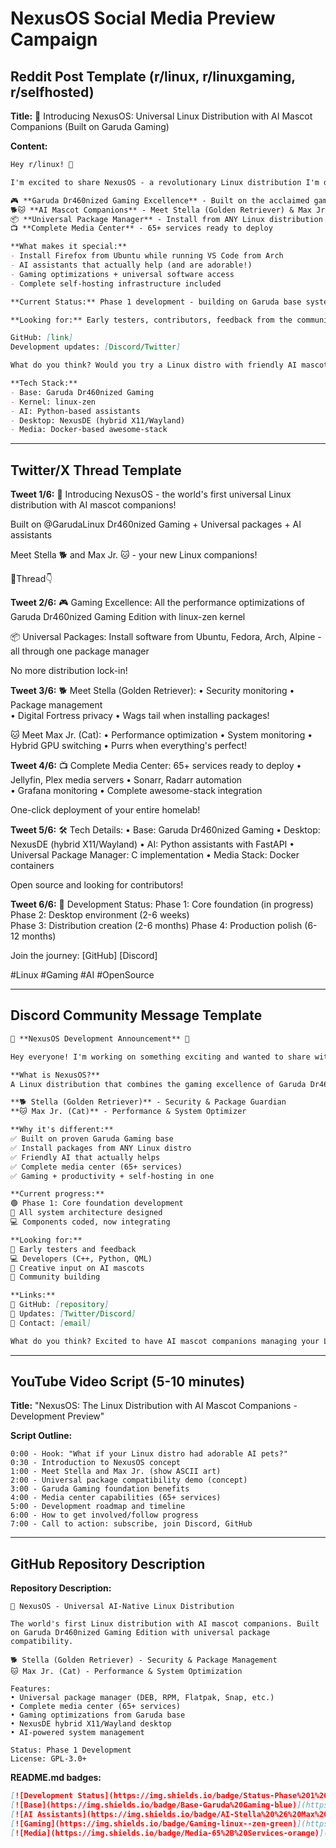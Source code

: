 # NexusOS Social Media Preview Campaign

## Reddit Post Template (r/linux, r/linuxgaming, r/selfhosted)

**Title:** 🚀 Introducing NexusOS: Universal Linux Distribution with AI Mascot Companions (Built on Garuda Gaming)

**Content:**
```markdown
Hey r/linux! 👋

I'm excited to share NexusOS - a revolutionary Linux distribution I'm developing that combines:

🎮 **Garuda Dr460nized Gaming Excellence** - Built on the acclaimed gaming distro
🐕🐱 **AI Mascot Companions** - Meet Stella (Golden Retriever) & Max Jr. (Cat)
📦 **Universal Package Manager** - Install from ANY Linux distribution
📺 **Complete Media Center** - 65+ services ready to deploy

**What makes it special:**
- Install Firefox from Ubuntu while running VS Code from Arch
- AI assistants that actually help (and are adorable!)
- Gaming optimizations + universal software access
- Complete self-hosting infrastructure included

**Current Status:** Phase 1 development - building on Garuda base system

**Looking for:** Early testers, contributors, feedback from the community

GitHub: [link]
Development updates: [Discord/Twitter]

What do you think? Would you try a Linux distro with friendly AI mascots? 🤔

**Tech Stack:**
- Base: Garuda Dr460nized Gaming  
- Kernel: linux-zen
- AI: Python-based assistants
- Desktop: NexusDE (hybrid X11/Wayland)
- Media: Docker-based awesome-stack
```

---

## Twitter/X Thread Template

**Tweet 1/6:**
🚀 Introducing NexusOS - the world's first universal Linux distribution with AI mascot companions!

Built on @GarudaLinux Dr460nized Gaming + Universal packages + AI assistants

Meet Stella 🐕 and Max Jr. 🐱 - your new Linux companions! 

🧵Thread👇

**Tweet 2/6:**
🎮 Gaming Excellence: All the performance optimizations of Garuda Dr460nized Gaming Edition with linux-zen kernel

📦 Universal Packages: Install software from Ubuntu, Fedora, Arch, Alpine - all through one package manager

No more distribution lock-in! 

**Tweet 3/6:**
🐕 Meet Stella (Golden Retriever):
• Security monitoring
• Package management  
• Digital Fortress privacy
• Wags tail when installing packages!

🐱 Meet Max Jr. (Cat):
• Performance optimization
• System monitoring
• Hybrid GPU switching
• Purrs when everything's perfect!

**Tweet 4/6:**
📺 Complete Media Center: 65+ services ready to deploy
• Jellyfin, Plex media servers
• Sonarr, Radarr automation  
• Grafana monitoring
• Complete awesome-stack integration

One-click deployment of your entire homelab! 

**Tweet 5/6:**
🛠️ Tech Details:
• Base: Garuda Dr460nized Gaming
• Desktop: NexusDE (hybrid X11/Wayland)
• AI: Python assistants with FastAPI
• Universal Package Manager: C implementation
• Media Stack: Docker containers

Open source and looking for contributors!

**Tweet 6/6:**
🚀 Development Status:
Phase 1: Core foundation (in progress)
Phase 2: Desktop environment (2-6 weeks)  
Phase 3: Distribution creation (2-6 months)
Phase 4: Production polish (6-12 months)

Join the journey: [GitHub] [Discord]

#Linux #Gaming #AI #OpenSource

---

## Discord Community Message Template

```markdown
🚀 **NexusOS Development Announcement** 🚀

Hey everyone! I'm working on something exciting and wanted to share with this awesome community.

**What is NexusOS?**
A Linux distribution that combines the gaming excellence of Garuda Dr460nized Gaming with universal package compatibility and AI mascot assistants.

**🐕 Stella (Golden Retriever)** - Security & Package Guardian  
**🐱 Max Jr. (Cat)** - Performance & System Optimizer

**Why it's different:**
✅ Built on proven Garuda Gaming base  
✅ Install packages from ANY Linux distro  
✅ Friendly AI that actually helps  
✅ Complete media center (65+ services)  
✅ Gaming + productivity + self-hosting in one  

**Current progress:**
🟢 Phase 1: Core foundation development  
📝 All system architecture designed  
💻 Components coded, now integrating  

**Looking for:**
👥 Early testers and feedback  
💻 Developers (C++, Python, QML)  
🎨 Creative input on AI mascots  
🌟 Community building  

**Links:**
🐙 GitHub: [repository]  
📢 Updates: [Twitter/Discord]  
📧 Contact: [email]  

What do you think? Excited to have AI mascot companions managing your Linux system? 😊
```

---

## YouTube Video Script (5-10 minutes)

**Title:** "NexusOS: The Linux Distribution with AI Mascot Companions - Development Preview"

**Script Outline:**
```
0:00 - Hook: "What if your Linux distro had adorable AI pets?"
0:30 - Introduction to NexusOS concept
1:00 - Meet Stella and Max Jr. (show ASCII art)
2:00 - Universal package compatibility demo (concept)
3:00 - Garuda Gaming foundation benefits
4:00 - Media center capabilities (65+ services)
5:00 - Development roadmap and timeline
6:00 - How to get involved/follow progress
7:00 - Call to action: subscribe, join Discord, GitHub
```

---

## GitHub Repository Description

**Repository Description:**
```
🚀 NexusOS - Universal AI-Native Linux Distribution

The world's first Linux distribution with AI mascot companions. Built on Garuda Dr460nized Gaming Edition with universal package compatibility.

🐕 Stella (Golden Retriever) - Security & Package Management
🐱 Max Jr. (Cat) - Performance & System Optimization

Features:
• Universal package manager (DEB, RPM, Flatpak, Snap, etc.)
• Complete media center (65+ services)
• Gaming optimizations from Garuda base
• NexusDE hybrid X11/Wayland desktop
• AI-powered system management

Status: Phase 1 Development
License: GPL-3.0+
```

**README.md badges:**
```markdown
[![Development Status](https://img.shields.io/badge/Status-Phase%201%20Development-yellow)](https://github.com/nexusos/nexusos)
[![Base](https://img.shields.io/badge/Base-Garuda%20Gaming-blue)](https://garudalinux.org)
[![AI Assistants](https://img.shields.io/badge/AI-Stella%20%26%20Max%20Jr.-purple)](https://github.com/nexusos/nexusos)
[![Gaming](https://img.shields.io/badge/Gaming-linux--zen-green)](https://github.com/nexusos/nexusos)
[![Media](https://img.shields.io/badge/Media-65%2B%20Services-orange)](https://github.com/nexusos/nexusos)
```